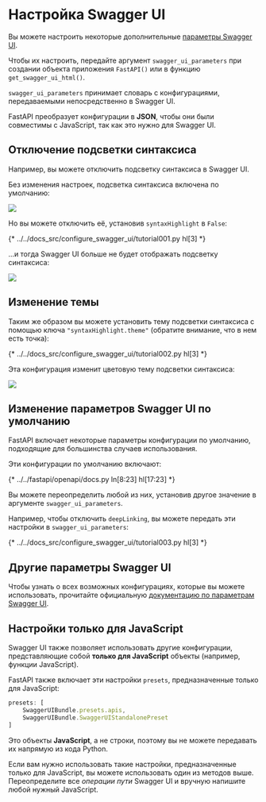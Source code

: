 # Настройка Swagger UI

Вы можете настроить некоторые дополнительные <a href="https://swagger.io/docs/open-source-tools/swagger-ui/usage/configuration/" class="external-link" target="_blank">параметры Swagger UI</a>.

Чтобы их настроить, передайте аргумент `swagger_ui_parameters` при создании объекта приложения `FastAPI()` или в функцию `get_swagger_ui_html()`.

`swagger_ui_parameters` принимает словарь с конфигурациями, передаваемыми непосредственно в Swagger UI.

FastAPI преобразует конфигурации в **JSON**, чтобы они были совместимы с JavaScript, так как это нужно для Swagger UI.

## Отключение подсветки синтаксиса

Например, вы можете отключить подсветку синтаксиса в Swagger UI.

Без изменения настроек, подсветка синтаксиса включена по умолчанию:

<img src="/img/tutorial/extending-openapi/image02.png">

Но вы можете отключить её, установив `syntaxHighlight` в `False`:

{* ../../docs_src/configure_swagger_ui/tutorial001.py hl[3] *}

...и тогда Swagger UI больше не будет отображать подсветку синтаксиса:

<img src="/img/tutorial/extending-openapi/image03.png">

## Изменение темы

Таким же образом вы можете установить тему подсветки синтаксиса с помощью ключа `"syntaxHighlight.theme"` (обратите внимание, что в нем есть точка):

{* ../../docs_src/configure_swagger_ui/tutorial002.py hl[3] *}

Эта конфигурация изменит цветовую тему подсветки синтаксиса:

<img src="/img/tutorial/extending-openapi/image04.png">

## Изменение параметров Swagger UI по умолчанию

FastAPI включает некоторые параметры конфигурации по умолчанию, подходящие для большинства случаев использования.

Эти конфигурации по умолчанию включают:

{* ../../fastapi/openapi/docs.py ln[8:23] hl[17:23] *}

Вы можете переопределить любой из них, установив другое значение в аргументе `swagger_ui_parameters`.

Например, чтобы отключить `deepLinking`, вы можете передать эти настройки в `swagger_ui_parameters`:

{* ../../docs_src/configure_swagger_ui/tutorial003.py hl[3] *}

## Другие параметры Swagger UI

Чтобы узнать о всех возможных конфигурациях, которые вы можете использовать, прочитайте официальную <a href="https://swagger.io/docs/open-source-tools/swagger-ui/usage/configuration/" class="external-link" target="_blank">документацию по параметрам Swagger UI</a>.

## Настройки только для JavaScript

Swagger UI также позволяет использовать другие конфигурации, представляющие собой **только для JavaScript** объекты (например, функции JavaScript).

FastAPI также включает эти настройки `presets`, предназначенные только для JavaScript:

```JavaScript
presets: [
    SwaggerUIBundle.presets.apis,
    SwaggerUIBundle.SwaggerUIStandalonePreset
]
```

Это объекты **JavaScript**, а не строки, поэтому вы не можете передавать их напрямую из кода Python.

Если вам нужно использовать такие настройки, предназначенные только для JavaScript, вы можете использовать один из методов выше. Переопределите все *операции пути* Swagger UI и вручную напишите любой нужный JavaScript.
